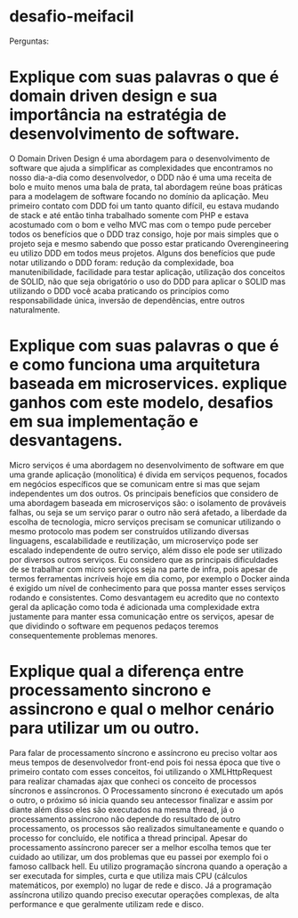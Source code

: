 # desafio-meifacil

Perguntas:


Explique com suas palavras o que é domain driven design e sua importância na estratégia de desenvolvimento de software.
==

O Domain Driven Design é uma abordagem para o desenvolvimento de software que ajuda a simplificar as complexidades que encontramos no nosso dia-a-dia como desenvolvedor, o DDD não é uma uma receita de bolo e muito menos uma bala de prata, tal abordagem reúne boas práticas para a modelagem de software focando no domínio da aplicação.
Meu primeiro contato com DDD foi um tanto quanto difícil, eu estava mudando de stack e até então tinha trabalhado somente com PHP e estava acostumado com o bom e velho MVC mas com o tempo pude perceber todos os benefícios que o DDD traz consigo, hoje por mais simples que o projeto seja e mesmo sabendo que posso estar praticando Overengineering eu utilizo DDD em todos meus projetos.
Alguns dos benefícios que pude notar utilizando o DDD foram: redução da complexidade, boa manutenibilidade, facilidade para testar aplicação, utilização dos conceitos de SOLID, não que seja obrigatório o uso do DDD para aplicar o SOLID mas utilizando o DDD você acaba praticando os princípios como responsabilidade única, inversão de dependências, entre outros naturalmente.


Explique com suas palavras o que é e como funciona uma arquitetura baseada em microservices. explique ganhos com este modelo, desafios em sua implementação e desvantagens.
==

Micro serviços é uma abordagem no desenvolvimento de software em que uma grande aplicação (monolítica) é divida em serviços pequenos, focados em negócios específicos que se comunicam entre si mas que sejam independentes um dos outros. Os principais benefícios que considero de uma abordagem baseada em microserviços são: o isolamento de prováveis falhas, ou seja se um serviço parar o outro não será afetado, a liberdade da escolha de tecnologia, micro serviços precisam se comunicar utilizando o mesmo protocolo mas podem ser construídos utilizando diversas linguagens, escalabilidade e reutilização, um microserviço pode ser escalado independente de outro serviço, além disso ele pode ser utilizado por diversos outros serviços. Eu considero que as principais dificuldades de se trabalhar com micro serviços seja na parte de infra, pois apesar de termos ferramentas incríveis hoje em dia como, por exemplo o Docker ainda é exigido um nível de conhecimento para que possa manter esses serviços rodando e consistentes. Como desvantagem eu acredito que no contexto geral da aplicação como toda é adicionada uma complexidade extra justamente para manter essa comunicação entre os serviços, apesar de que dividindo o software em pequenos pedaços teremos consequentemente problemas menores.


Explique qual a diferença entre processamento sincrono e assincrono e qual o melhor cenário para utilizar um ou outro.
==

Para falar de processamento síncrono e assíncrono eu preciso voltar aos meus tempos de desenvolvedor front-end pois foi nessa época que tive o primeiro contato com esses conceitos, foi utilizando o XMLHttpRequest para realizar chamadas ajax que conheci os conceito de processos síncronos e assíncronos. O Processamento síncrono é executado um após o outro, o próximo só inicia quando seu antecessor finalizar e assim por diante além disso eles são executados na mesma thread, já o processamento assíncrono não depende do resultado de outro processamento, os processos são realizados simultaneamente e quando o processo for concluído, ele notifica a thread principal. Apesar do processamento assíncrono parecer ser a melhor escolha temos que ter cuidado ao utilizar, um dos problemas que eu passei por exemplo foi o famoso callback hell.
Eu utilizo programação síncrona quando a operação a ser executada for simples, curta e que utiliza mais CPU (cálculos matemáticos, por exemplo) no lugar de rede e disco. Já a programação assíncrona utilizo quando preciso executar operações complexas, de alta performance e que geralmente utilizam rede e disco.
